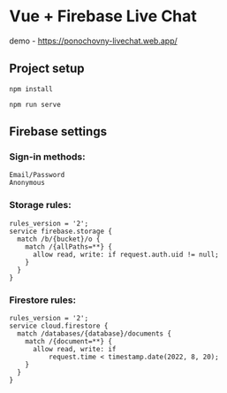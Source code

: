 # Vue + Firebase Live Chat

demo - https://ponochovny-livechat.web.app/

## Project setup

```
npm install
```
```
npm run serve
```

## Firebase settings

### Sign-in methods:

```
Email/Password
Anonymous
```

### Storage rules:

```
rules_version = '2';
service firebase.storage {
  match /b/{bucket}/o {
    match /{allPaths=**} {
      allow read, write: if request.auth.uid != null;
    }
  }
}
```

### Firestore rules:

```
rules_version = '2';
service cloud.firestore {
  match /databases/{database}/documents {
    match /{document=**} {
      allow read, write: if
          request.time < timestamp.date(2022, 8, 20);
    }
  }
}
```
